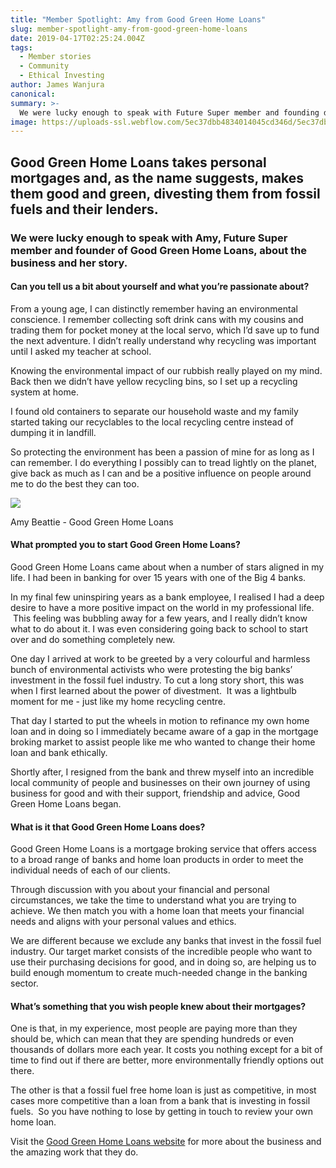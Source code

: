 ```yaml
---
title: "Member Spotlight: Amy from Good Green Home Loans"
slug: member-spotlight-amy-from-good-green-home-loans
date: 2019-04-17T02:25:24.004Z
tags: 
  - Member stories
  - Community
  - Ethical Investing
author: James Wanjura
canonical: 
summary: >-
  We were lucky enough to speak with Future Super member and founding director of Good Green Home Loans Amy Beattie. Amy puts mortgages where her mouth is, divesting home loans from fossil fuels and their lenders. Here’s what she had to say. 
image: https://uploads-ssl.webflow.com/5ec37dbb4834014045cd346d/5ec37dbc483401481bcd3d92_Amy%20Beattie%20Good%20Green%20Home%20Loans-web-tiny.jpg
---
```


Good Green Home Loans takes personal mortgages and, as the name suggests, makes them good and green, divesting them from fossil fuels and their lenders.
--------------------------------------------------------------------------------------------------------------------------------------------------------

### We were lucky enough to speak with Amy, Future Super member and founder of Good Green Home Loans, about the business and her story.

#### **Can you tell us a bit about yourself and what you’re passionate about?**

From a young age, I can distinctly remember having an environmental conscience. I remember collecting soft drink cans with my cousins and trading them for pocket money at the local servo, which I’d save up to fund the next adventure. I didn’t really understand why recycling was important until I asked my teacher at school.

Knowing the environmental impact of our rubbish really played on my mind. Back then we didn’t have yellow recycling bins, so I set up a recycling system at home.

I found old containers to separate our household waste and my family started taking our recyclables to the local recycling centre instead of dumping it in landfill.  

So protecting the environment has been a passion of mine for as long as I can remember. I do everything I possibly can to tread lightly on the planet, give back as much as I can and be a positive influence on people around me to do the best they can too.

![](https://uploads-ssl.webflow.com/5ec37dbb4834014045cd346d/5ec37dbc483401481bcd3d92_Amy%20Beattie%20Good%20Green%20Home%20Loans-web-tiny.jpg)

Amy Beattie - Good Green Home Loans

#### **What prompted you to start Good Green Home Loans?**

Good Green Home Loans came about when a number of stars aligned in my life. I had been in banking for over 15 years with one of the Big 4 banks.

In my final few uninspiring years as a bank employee, I realised I had a deep desire to have a more positive impact on the world in my professional life.  This feeling was bubbling away for a few years, and I really didn’t know what to do about it. I was even considering going back to school to start over and do something completely new.    

One day I arrived at work to be greeted by a very colourful and harmless bunch of environmental activists who were protesting the big banks’ investment in the fossil fuel industry. To cut a long story short, this was when I first learned about the power of divestment.  It was a lightbulb moment for me - just like my home recycling centre.  

That day I started to put the wheels in motion to refinance my own home loan and in doing so I immediately became aware of a gap in the mortgage broking market to assist people like me who wanted to change their home loan and bank ethically.

Shortly after, I resigned from the bank and threw myself into an incredible local community of people and businesses on their own journey of using business for good and with their support, friendship and advice, Good Green Home Loans began.

#### **What is it that Good Green Home Loans does?**

Good Green Home Loans is a mortgage broking service that offers access to a broad range of banks and home loan products in order to meet the individual needs of each of our clients.

Through discussion with you about your financial and personal circumstances, we take the time to understand what you are trying to achieve. We then match you with a home loan that meets your financial needs and aligns with your personal values and ethics.

We are different because we exclude any banks that invest in the fossil fuel industry. Our target market consists of the incredible people who want to use their purchasing decisions for good, and in doing so, are helping us to build enough momentum to create much-needed change in the banking sector.

#### **What’s something that you wish people knew about their mortgages?**

One is that, in my experience, most people are paying more than they should be, which can mean that they are spending hundreds or even thousands of dollars more each year. It costs you nothing except for a bit of time to find out if there are better, more environmentally friendly options out there.

The other is that a fossil fuel free home loan is just as competitive, in most cases more competitive than a loan from a bank that is investing in fossil fuels.  So you have nothing to lose by getting in touch to review your own home loan.

Visit the [Good Green Home Loans website](http://www.goodgreenhomeloans.com.au) for more about the business and the amazing work that they do.

